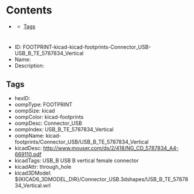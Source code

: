 



Contents
========

* [](#)
	* [Tags](#tags)

# 

- ID: FOOTPRINT-kicad-kicad-footprints-Connector_USB-USB_B_TE_5787834_Vertical
- Name: 
- Description: 

## Tags

- hexID: 
- oompType: FOOTPRINT
- oompSize: kicad
- oompColor: kicad-footprints
- oompDesc: Connector_USB
- oompIndex: USB_B_TE_5787834_Vertical
- oompName: kicad-footprints/Connector_USB/USB_B_TE_5787834_Vertical
- kicadDesc: http://www.mouser.com/ds/2/418/NG_CD_5787834_A4-669110.pdf
- kicadTags: USB_B USB B vertical female connector
- kicadAttr: through_hole
- kicad3DModel: ${KICAD6_3DMODEL_DIR}/Connector_USB.3dshapes/USB_B_TE_5787834_Vertical.wrl
